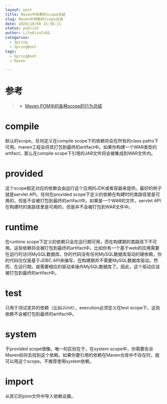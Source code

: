```yaml
---
layout: post
title: Maven中依赖的scope总结
slug: Maven中依赖的scope总结
date: 2020/10/08 15:56:11
status: publish
author: LifeAlsoIsGG
categories: 
  - Spring
  - SpringBoot
tags: 
  - SpringBoot
  - Maven

---
```




# 参考

> - [Maven POM中的各种scope的行为总结](https://blog.csdn.net/cnweike/article/details/52221410?utm_medium=distribute.pc_relevant_t0.none-task-blog-BlogCommendFromMachineLearnPai2-1.channel_param&depth_1-utm_source=distribute.pc_relevant_t0.none-task-blog-BlogCommendFromMachineLearnPai2-1.channel_param)





# compile

默认的scope。任何定义在compile scope下的依赖将会在所有的class paths下可用。maven工程会将其打包到最终的artifact中。如果你构建一个WAR类型的artifact，那么在compile scope下引用的JAR文件将会被集成到WAR文件内。





# provided

这个scope假定对应的依赖会由运行这个应用的JDK或者容器来提供。最好的例子就是servlet API。任何在provided scope下定义的依赖在构建时的类路径里是可用的，但是不会被打包到最终的artifact中。如果是一个WAR的文件，servlet API在构建时的类路径里是可用的，但是并不会被打包到WAR文件中。



# runtime

在runtime scope下定义的依赖只会在运行期可用，而在构建期的类路径下不可用。这些依赖将会被打包到最终的artifact中。比如你有一个基于web的应用需要在运行时访问MySQL数据库。你的代码没有任何MySQL数据库驱动的硬依赖。你的代码仅仅是基于JDBC API来编写，在构建期并不需要MySQL数据库驱动。然而，在运行期，就需要相应的驱动来操作MySQL数据库了。因此，这个驱动应该被打包到最终的artifact中。



# test

只用于测试变异的依赖（比如JUnit），execution必须定义在test scope下。这些依赖不会被打包到最终的artifact中。



# system

于provided scope很像。唯一的区别在于，在system scope中，你需要告诉Maven如何去找到这个依赖。如果你要引用的依赖在Maven仓库中不存在时，就可以用这个scope。不推荐使用system依赖。



# import

从其它的pom文件中导入依赖设置。